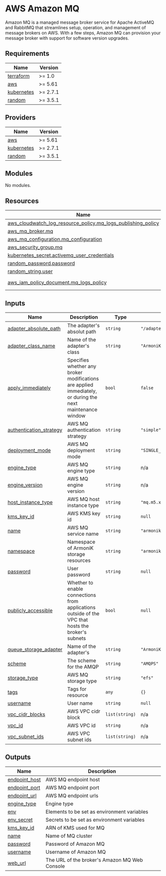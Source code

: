 # AWS Amazon MQ

Amazon MQ is a managed message broker service for Apache ActiveMQ and RabbitMQ that streamlines setup, operation, and management of message brokers on AWS. With a few steps, Amazon MQ can provision your message broker with support for software version upgrades.

<!-- BEGIN_TF_DOCS -->
## Requirements

| Name | Version |
|------|---------|
| <a name="requirement_terraform"></a> [terraform](#requirement\_terraform) | >= 1.0 |
| <a name="requirement_aws"></a> [aws](#requirement\_aws) | >= 5.61 |
| <a name="requirement_kubernetes"></a> [kubernetes](#requirement\_kubernetes) | >= 2.7.1 |
| <a name="requirement_random"></a> [random](#requirement\_random) | >= 3.5.1 |

## Providers

| Name | Version |
|------|---------|
| <a name="provider_aws"></a> [aws](#provider\_aws) | >= 5.61 |
| <a name="provider_kubernetes"></a> [kubernetes](#provider\_kubernetes) | >= 2.7.1 |
| <a name="provider_random"></a> [random](#provider\_random) | >= 3.5.1 |

## Modules

No modules.

## Resources

| Name | Type |
|------|------|
| [aws_cloudwatch_log_resource_policy.mq_logs_publishing_policy](https://registry.terraform.io/providers/hashicorp/aws/latest/docs/resources/cloudwatch_log_resource_policy) | resource |
| [aws_mq_broker.mq](https://registry.terraform.io/providers/hashicorp/aws/latest/docs/resources/mq_broker) | resource |
| [aws_mq_configuration.mq_configuration](https://registry.terraform.io/providers/hashicorp/aws/latest/docs/resources/mq_configuration) | resource |
| [aws_security_group.mq](https://registry.terraform.io/providers/hashicorp/aws/latest/docs/resources/security_group) | resource |
| [kubernetes_secret.activemq_user_credentials](https://registry.terraform.io/providers/hashicorp/kubernetes/latest/docs/resources/secret) | resource |
| [random_password.password](https://registry.terraform.io/providers/hashicorp/random/latest/docs/resources/password) | resource |
| [random_string.user](https://registry.terraform.io/providers/hashicorp/random/latest/docs/resources/string) | resource |
| [aws_iam_policy_document.mq_logs_policy](https://registry.terraform.io/providers/hashicorp/aws/latest/docs/data-sources/iam_policy_document) | data source |

## Inputs

| Name | Description | Type | Default | Required |
|------|-------------|------|---------|:--------:|
| <a name="input_adapter_absolute_path"></a> [adapter\_absolute\_path](#input\_adapter\_absolute\_path) | The adapter's absolut path | `string` | `"/adapters/queue/amqp/ArmoniK.Core.Adapters.Amqp.dll"` | no |
| <a name="input_adapter_class_name"></a> [adapter\_class\_name](#input\_adapter\_class\_name) | Name of the adapter's class | `string` | `"ArmoniK.Core.Adapters.Amqp.QueueBuilder"` | no |
| <a name="input_apply_immediately"></a> [apply\_immediately](#input\_apply\_immediately) | Specifies whether any broker modifications are applied immediately, or during the next maintenance window | `bool` | `false` | no |
| <a name="input_authentication_strategy"></a> [authentication\_strategy](#input\_authentication\_strategy) | AWS MQ authentication strategy | `string` | `"simple"` | no |
| <a name="input_deployment_mode"></a> [deployment\_mode](#input\_deployment\_mode) | AWS MQ deployment mode | `string` | `"SINGLE_INSTANCE"` | no |
| <a name="input_engine_type"></a> [engine\_type](#input\_engine\_type) | AWS MQ engine type | `string` | n/a | yes |
| <a name="input_engine_version"></a> [engine\_version](#input\_engine\_version) | AWS MQ engine version | `string` | n/a | yes |
| <a name="input_host_instance_type"></a> [host\_instance\_type](#input\_host\_instance\_type) | AWS MQ host instance type | `string` | `"mq.m5.xlarge"` | no |
| <a name="input_kms_key_id"></a> [kms\_key\_id](#input\_kms\_key\_id) | AWS KMS key id | `string` | `null` | no |
| <a name="input_name"></a> [name](#input\_name) | AWS MQ service name | `string` | `"armonik-mq"` | no |
| <a name="input_namespace"></a> [namespace](#input\_namespace) | Namespace of ArmoniK storage resources | `string` | `"armonik"` | no |
| <a name="input_password"></a> [password](#input\_password) | User password | `string` | `null` | no |
| <a name="input_publicly_accessible"></a> [publicly\_accessible](#input\_publicly\_accessible) | Whether to enable connections from applications outside of the VPC that hosts the broker's subnets | `bool` | `null` | no |
| <a name="input_queue_storage_adapter"></a> [queue\_storage\_adapter](#input\_queue\_storage\_adapter) | Name of the adapter's | `string` | `"ArmoniK.Adapters.Amqp.ObjectStorage"` | no |
| <a name="input_scheme"></a> [scheme](#input\_scheme) | The scheme for the AMQP | `string` | `"AMQPS"` | no |
| <a name="input_storage_type"></a> [storage\_type](#input\_storage\_type) | AWS MQ storage type | `string` | `"efs"` | no |
| <a name="input_tags"></a> [tags](#input\_tags) | Tags for resource | `any` | `{}` | no |
| <a name="input_username"></a> [username](#input\_username) | User name | `string` | `null` | no |
| <a name="input_vpc_cidr_blocks"></a> [vpc\_cidr\_blocks](#input\_vpc\_cidr\_blocks) | AWS VPC cidr block | `list(string)` | n/a | yes |
| <a name="input_vpc_id"></a> [vpc\_id](#input\_vpc\_id) | AWS VPC id | `string` | n/a | yes |
| <a name="input_vpc_subnet_ids"></a> [vpc\_subnet\_ids](#input\_vpc\_subnet\_ids) | AWS VPC subnet ids | `list(string)` | n/a | yes |

## Outputs

| Name | Description |
|------|-------------|
| <a name="output_endpoint_host"></a> [endpoint\_host](#output\_endpoint\_host) | AWS MQ endpoint host |
| <a name="output_endpoint_port"></a> [endpoint\_port](#output\_endpoint\_port) | AWS MQ endpoint port |
| <a name="output_endpoint_url"></a> [endpoint\_url](#output\_endpoint\_url) | AWS MQ endpoint urls |
| <a name="output_engine_type"></a> [engine\_type](#output\_engine\_type) | Engine type |
| <a name="output_env"></a> [env](#output\_env) | Elements to be set as environment variables |
| <a name="output_env_secret"></a> [env\_secret](#output\_env\_secret) | Secrets to be set as environment variables |
| <a name="output_kms_key_id"></a> [kms\_key\_id](#output\_kms\_key\_id) | ARN of KMS used for MQ |
| <a name="output_name"></a> [name](#output\_name) | Name of MQ cluster |
| <a name="output_password"></a> [password](#output\_password) | Password of Amazon MQ |
| <a name="output_username"></a> [username](#output\_username) | Username of Amazon MQ |
| <a name="output_web_url"></a> [web\_url](#output\_web\_url) | The URL of the broker's Amazon MQ Web Console |
<!-- END_TF_DOCS -->
